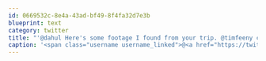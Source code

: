 ```yaml
---
id: 0669532c-8e4a-43ad-bf49-8f4fa32d7e3b
blueprint: text
category: twitter
title: "'@dahul Here's some footage I found from your trip. @timfeeny could pickup some shooting tips (Best enjoyed on mute) ow.ly/g1e3J"
caption: '<span class="username username_linked">@<a href="https://twitter.com/dahul" title="Darren Hull (dahul)">dahul</a></span> Here''s some footage I found from your trip. <span class="username username_linked">@<a href="https://twitter.com/timfeeny" title="Tim Feeny">timfeeny</a></span> could pickup some shooting tips (Best enjoyed on mute) <a href="http://ow.ly/g1e3J" title="http://ow.ly/g1e3J" class="link link_untco">ow.ly/g1e3J</a>'
---
```

